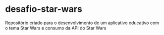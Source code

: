 # desafio-star-wars
Repositório criado para o desenvolvimento de um aplicativo educativo com o tema Star Wars e consumo da API do Star Wars
